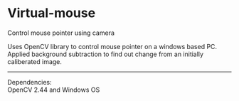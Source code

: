 Virtual-mouse
=============

Control mouse pointer using camera  
  
Uses OpenCV library to control mouse pointer on a windows based PC.  
Applied background subtraction to find out change from an initially caliberated image.   
  
  -------------
  Dependencies:  
  OpenCV 2.44 and Windows OS
